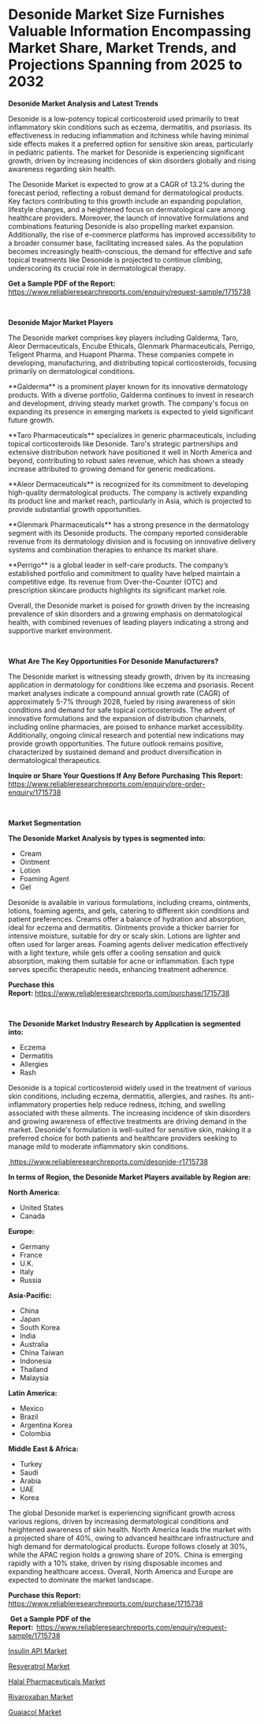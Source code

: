 <p><h1>Desonide Market Size Furnishes Valuable Information Encompassing Market Share, Market Trends, and Projections Spanning from 2025 to 2032</h1></p><p><strong>Desonide Market Analysis and Latest Trends</strong></p>
<p><p>Desonide is a low-potency topical corticosteroid used primarily to treat inflammatory skin conditions such as eczema, dermatitis, and psoriasis. Its effectiveness in reducing inflammation and itchiness while having minimal side effects makes it a preferred option for sensitive skin areas, particularly in pediatric patients. The market for Desonide is experiencing significant growth, driven by increasing incidences of skin disorders globally and rising awareness regarding skin health. </p><p>The Desonide Market is expected to grow at a CAGR of 13.2% during the forecast period, reflecting a robust demand for dermatological products. Key factors contributing to this growth include an expanding population, lifestyle changes, and a heightened focus on dermatological care among healthcare providers. Moreover, the launch of innovative formulations and combinations featuring Desonide is also propelling market expansion. Additionally, the rise of e-commerce platforms has improved accessibility to a broader consumer base, facilitating increased sales. As the population becomes increasingly health-conscious, the demand for effective and safe topical treatments like Desonide is projected to continue climbing, underscoring its crucial role in dermatological therapy.</p></p>
<p><strong>Get a Sample PDF of the Report:&nbsp;</strong> <a href="https://www.reliableresearchreports.com/enquiry/request-sample/1715738?utm_campaign=24&utm_medium=2&utm_source=Github&utm_content=ia&utm_term=08032025&utm_id=desonide">https://www.reliableresearchreports.com/enquiry/request-sample/1715738</a></p>
<p>&nbsp;</p>
<p><strong>Desonide Major Market Players</strong></p>
<p><p>The Desonide market comprises key players including Galderma, Taro, Aleor Dermaceuticals, Encube Ethicals, Glenmark Pharmaceuticals, Perrigo, Teligent Pharma, and Huapont Pharma. These companies compete in developing, manufacturing, and distributing topical corticosteroids, focusing primarily on dermatological conditions.</p><p>**Galderma** is a prominent player known for its innovative dermatology products. With a diverse portfolio, Galderma continues to invest in research and development, driving steady market growth. The company's focus on expanding its presence in emerging markets is expected to yield significant future growth.</p><p>**Taro Pharmaceuticals** specializes in generic pharmaceuticals, including topical corticosteroids like Desonide. Taro's strategic partnerships and extensive distribution network have positioned it well in North America and beyond, contributing to robust sales revenue, which has shown a steady increase attributed to growing demand for generic medications.</p><p>**Aleor Dermaceuticals** is recognized for its commitment to developing high-quality dermatological products. The company is actively expanding its product line and market reach, particularly in Asia, which is projected to provide substantial growth opportunities.</p><p>**Glenmark Pharmaceuticals** has a strong presence in the dermatology segment with its Desonide products. The company reported considerable revenue from its dermatology division and is focusing on innovative delivery systems and combination therapies to enhance its market share.</p><p>**Perrigo** is a global leader in self-care products. The company’s established portfolio and commitment to quality have helped maintain a competitive edge. Its revenue from Over-the-Counter (OTC) and prescription skincare products highlights its significant market role.</p><p>Overall, the Desonide market is poised for growth driven by the increasing prevalence of skin disorders and a growing emphasis on dermatological health, with combined revenues of leading players indicating a strong and supportive market environment.</p></p>
<p>&nbsp;</p>
<p><strong>What Are The Key Opportunities For Desonide Manufacturers?</strong></p>
<p><p>The Desonide market is witnessing steady growth, driven by its increasing application in dermatology for conditions like eczema and psoriasis. Recent market analyses indicate a compound annual growth rate (CAGR) of approximately 5-7% through 2028, fueled by rising awareness of skin conditions and demand for safe topical corticosteroids. The advent of innovative formulations and the expansion of distribution channels, including online pharmacies, are poised to enhance market accessibility. Additionally, ongoing clinical research and potential new indications may provide growth opportunities. The future outlook remains positive, characterized by sustained demand and product diversification in dermatological therapeutics.</p></p>
<p><strong>Inquire or Share Your Questions If Any Before Purchasing This Report:</strong> <a href="https://www.reliableresearchreports.com/enquiry/pre-order-enquiry/1715738?utm_campaign=24&utm_medium=2&utm_source=Github&utm_content=ia&utm_term=08032025&utm_id=desonide">https://www.reliableresearchreports.com/enquiry/pre-order-enquiry/1715738</a></p>
<p>&nbsp;</p>
<p><strong>Market Segmentation</strong></p>
<p><strong>The Desonide Market Analysis by types is segmented into:</strong></p>
<p><ul><li>Cream</li><li>Ointment</li><li>Lotion</li><li>Foaming Agent</li><li>Gel</li></ul></p>
<p><p>Desonide is available in various formulations, including creams, ointments, lotions, foaming agents, and gels, catering to different skin conditions and patient preferences. Creams offer a balance of hydration and absorption, ideal for eczema and dermatitis. Ointments provide a thicker barrier for intensive moisture, suitable for dry or scaly skin. Lotions are lighter and often used for larger areas. Foaming agents deliver medication effectively with a light texture, while gels offer a cooling sensation and quick absorption, making them suitable for acne or inflammation. Each type serves specific therapeutic needs, enhancing treatment adherence.</p></p>
<p><strong>Purchase this Report:&nbsp;</strong><a href="https://www.reliableresearchreports.com/purchase/1715738?utm_campaign=24&utm_medium=2&utm_source=Github&utm_content=ia&utm_term=08032025&utm_id=desonide">https://www.reliableresearchreports.com/purchase/1715738</a></p>
<p>&nbsp;</p>
<p><strong>The Desonide Market Industry Research by Application is segmented into:</strong></p>
<p><ul><li>Eczema</li><li>Dermatitis</li><li>Allergies</li><li>Rash</li></ul></p>
<p><p>Desonide is a topical corticosteroid widely used in the treatment of various skin conditions, including eczema, dermatitis, allergies, and rashes. Its anti-inflammatory properties help reduce redness, itching, and swelling associated with these ailments. The increasing incidence of skin disorders and growing awareness of effective treatments are driving demand in the market. Desonide's formulation is well-suited for sensitive skin, making it a preferred choice for both patients and healthcare providers seeking to manage mild to moderate inflammatory skin conditions.</p></p>
<p><a href="https://www.reliableresearchreports.com/desonide-r1715738?utm_campaign=24&utm_medium=2&utm_source=Github&utm_content=ia&utm_term=08032025&utm_id=desonide">&nbsp;https://www.reliableresearchreports.com/desonide-r1715738</a></p>
<p><strong>In terms of Region, the Desonide Market Players available by Region are:</strong></p>
<p>
    <p> <strong> North America: </strong>
        <ul>
            <li>United States</li>
            <li>Canada</li>
        </ul>
        </p> 
    <p> <strong> Europe: </strong>
        <ul>
            <li>Germany</li>
            <li>France</li>
            <li>U.K.</li>
            <li>Italy</li>
            <li>Russia</li>
        </ul>
        </p> 
    <p> <strong> Asia-Pacific: </strong>
        <ul>
            <li>China</li>
            <li>Japan</li>
            <li>South Korea</li>
            <li>India</li>
            <li>Australia</li>
            <li>China Taiwan</li>
            <li>Indonesia</li>
            <li>Thailand</li>
            <li>Malaysia</li>
        </ul>
        </p> 
    <p> <strong> Latin America: </strong>
        <ul>
            <li>Mexico</li>
            <li>Brazil</li>
            <li>Argentina Korea</li>
            <li>Colombia</li>
        </ul>
        </p> 
    <p> <strong> Middle East & Africa: </strong>
        <ul>
            <li>Turkey</li>
            <li>Saudi</li>
            <li>Arabia</li>
            <li>UAE</li>
            <li>Korea</li>
        </ul>
    </p>
    </p>
<p><p>The global Desonide market is experiencing significant growth across various regions, driven by increasing dermatological conditions and heightened awareness of skin health. North America leads the market with a projected share of 40%, owing to advanced healthcare infrastructure and high demand for dermatological products. Europe follows closely at 30%, while the APAC region holds a growing share of 20%. China is emerging rapidly with a 10% stake, driven by rising disposable incomes and expanding healthcare access. Overall, North America and Europe are expected to dominate the market landscape.</p></p>
<p><strong>Purchase this Report: </strong><a href="https://www.reliableresearchreports.com/purchase/1715738?utm_campaign=24&utm_medium=2&utm_source=Github&utm_content=ia&utm_term=08032025&utm_id=desonide">https://www.reliableresearchreports.com/purchase/1715738</a></p>
<p>&nbsp;<strong>Get a Sample PDF of the Report:&nbsp;&nbsp;</strong><a href="https://www.reliableresearchreports.com/enquiry/request-sample/1715738?utm_campaign=24&utm_medium=2&utm_source=Github&utm_content=ia&utm_term=08032025&utm_id=desonide">https://www.reliableresearchreports.com/enquiry/request-sample/1715738</a></p>
<p><strong></strong></p>
<p><p><a href="https://github.com/jenevycachat/Market-Research-Report-List-1/blob/main/insulin-api-market.md?utm_campaign=24&utm_medium=2&utm_source=Github&utm_content=ia&utm_term=08032025&utm_id=desonide">Insulin API Market</a></p><p><a href="https://github.com/lelkohydesyj/Market-Research-Report-List-1/blob/main/resveratrol-market.md?utm_campaign=24&utm_medium=2&utm_source=Github&utm_content=ia&utm_term=08032025&utm_id=desonide">Resveratrol Market</a></p><p><a href="https://github.com/mehakmiamid1/Market-Research-Report-List-1/blob/main/halal-pharmaceuticals-market.md?utm_campaign=24&utm_medium=2&utm_source=Github&utm_content=ia&utm_term=08032025&utm_id=desonide">Halal Pharmaceuticals Market</a></p><p><a href="https://github.com/thanenegenqa/Market-Research-Report-List-1/blob/main/rivaroxaban-market.md?utm_campaign=24&utm_medium=2&utm_source=Github&utm_content=ia&utm_term=08032025&utm_id=desonide">Rivaroxaban Market</a></p><p><a href="https://github.com/cachaskluwe/Market-Research-Report-List-1/blob/main/guaiacol-market.md?utm_campaign=24&utm_medium=2&utm_source=Github&utm_content=ia&utm_term=08032025&utm_id=desonide">Guaiacol Market</a></p></p>
